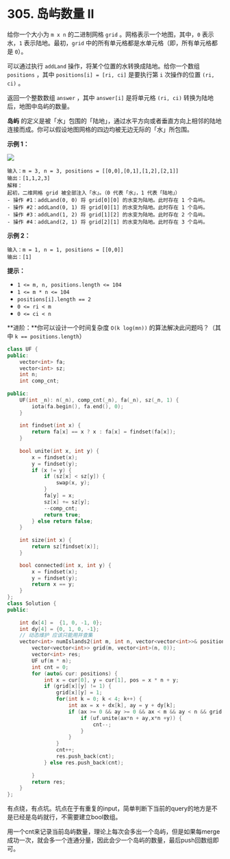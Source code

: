 # 305. 岛屿数量 II

给你一个大小为 `m x n` 的二进制网格 `grid` 。网格表示一个地图，其中，`0` 表示水，`1` 表示陆地。最初，`grid` 中的所有单元格都是水单元格（即，所有单元格都是 `0`）。

可以通过执行 `addLand` 操作，将某个位置的水转换成陆地。给你一个数组 `positions` ，其中 `positions[i] = [ri, ci]` 是要执行第 `i` 次操作的位置 `(ri, ci)` 。

返回一个整数数组 `answer` ，其中 `answer[i]` 是将单元格 `(ri, ci)` 转换为陆地后，地图中岛屿的数量。

**岛屿** 的定义是被「水」包围的「陆地」，通过水平方向或者垂直方向上相邻的陆地连接而成。你可以假设地图网格的四边均被无边无际的「水」所包围。

&#x20;

**示例 1：**

![](https://assets.leetcode.com/uploads/2021/03/10/tmp-grid.jpg)

```
输入：m = 3, n = 3, positions = [[0,0],[0,1],[1,2],[2,1]]
输出：[1,1,2,3]
解释：
起初，二维网格 grid 被全部注入「水」。（0 代表「水」，1 代表「陆地」）
- 操作 #1：addLand(0, 0) 将 grid[0][0] 的水变为陆地。此时存在 1 个岛屿。
- 操作 #2：addLand(0, 1) 将 grid[0][1] 的水变为陆地。此时存在 1 个岛屿。
- 操作 #3：addLand(1, 2) 将 grid[1][2] 的水变为陆地。此时存在 2 个岛屿。
- 操作 #4：addLand(2, 1) 将 grid[2][1] 的水变为陆地。此时存在 3 个岛屿。
```

**示例 2：**

```
输入：m = 1, n = 1, positions = [[0,0]]
输出：[1]
```

&#x20;

**提示：**

* `1 <= m, n, positions.length <= 104`
* `1 <= m * n <= 104`
* `positions[i].length == 2`
* `0 <= ri < m`
* `0 <= ci < n`

&#x20;

**进阶：**你可以设计一个时间复杂度 `O(k log(mn))` 的算法解决此问题吗？（其中 `k == positions.length`）



```cpp
class UF {
public:
    vector<int> fa;
    vector<int> sz;
    int n;
    int comp_cnt;
    
public:
    UF(int _n): n(_n), comp_cnt(_n), fa(_n), sz(_n, 1) {
        iota(fa.begin(), fa.end(), 0);
    }
    
    int findset(int x) {
        return fa[x] == x ? x : fa[x] = findset(fa[x]);
    }
    
    bool unite(int x, int y) {
        x = findset(x);
        y = findset(y);
        if (x != y) {
            if (sz[x] < sz[y]) {
                swap(x, y);
            }
            fa[y] = x;
            sz[x] += sz[y];
            --comp_cnt; 
            return true;
        } else return false;
    }
    
    int size(int x) {
        return sz[findset(x)];
    }

    bool connected(int x, int y) {
        x = findset(x);
        y = findset(y);
        return x == y;
    }
};
class Solution {
public: 
    
    int dx[4] =  {1, 0, -1, 0};
    int dy[4] = {0, 1, 0, -1};
    // 动态维护 应该只能用并查集
    vector<int> numIslands2(int m, int n, vector<vector<int>>& positions) {
        vector<vector<int>> grid(m, vector<int>(n, 0));
        vector<int> res;
        UF uf(m * n);
        int cnt = 0;
        for (auto& cur: positions) {
            int x = cur[0], y = cur[1], pos = x * n + y;
            if (grid[x][y] != 1) {
                grid[x][y] = 1; 
                for(int k = 0; k < 4; k++) {
                    int ax = x + dx[k], ay = y + dy[k];
                    if (ax >= 0 && ay >= 0 && ax < m && ay < n && grid[ax][ay] == 1) {          
                        if (uf.unite(ax*n + ay,x*n +y)) {
                            cnt--;
                        }  
                    } 
                }
                cnt++; 
                res.push_back(cnt);
            } else res.push_back(cnt);
            
        }
        return res;
    }
};
```

有点绕，有点坑。坑点在于有重复的input，简单判断下当前的query的地方是不是已经是岛屿就行，不需要建立bool数组。

用一个cnt来记录当前岛屿数量，理论上每次会多出一个岛屿，但是如果每merge成功一次，就会多一个连通分量，因此会少一个岛屿的数量，最后push回数组即可。



